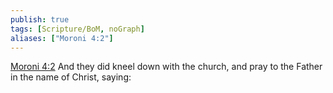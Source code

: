 ```yaml
---
publish: true
tags: [Scripture/BoM, noGraph]
aliases: ["Moroni 4:2"]
---
```

[Moroni 4:2](https://churchofjesuschrist.org/study/scriptures/bofm/moro/4?lang=eng&id=p2#p2) And they did kneel down with the church, and pray to the Father in the name of Christ, saying:
